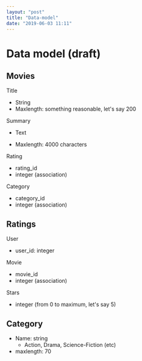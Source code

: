 ```yaml
---
layout: "post"
title: "Data-model"
date: "2019-06-03 11:11"
---
```


# Data model (draft)

## Movies

Title
  * String
  * Maxlength: something reasonable, let's say 200

Summary

  * Text

  * Maxlength: 4000 characters

Rating
  * rating_id
  * integer (association)

Category
  * category_id
  * integer (association)

## Ratings

User
* user_id: integer

Movie
  * movie_id
  * integer (association)

Stars
* integer (from 0 to maximum, let's say 5)

## Category
* Name: string
  * Action, Drama, Science-Fiction (etc)
* maxlength: 70
